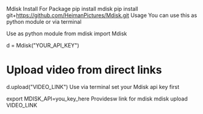 Mdisk
Install
For Package
pip install mdisk
pip install git+https://github.com/HeimanPictures/Mdisk.git
Usage
You can use this as python module or via terminal

Use as python module
from mdisk import Mdisk

d = Mdisk("YOUR_API_KEY")

# Upload video from direct links
d.upload("VIDEO_LINK")
Use via terminal
set your Mdisk api key first

export MDISK_API=you_key_here
Providesw link for mdisk
mdisk upload VIDEO_LINK
